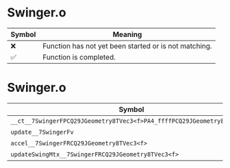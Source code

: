 # Swinger.o
| Symbol | Meaning 
| ------------- | ------------- 
| :x: | Function has not yet been started or is not matching. 
| :white_check_mark: | Function is completed. 


# Swinger.o
| Symbol | Decompiled? |
| ------------- | ------------- |
| `__ct__7SwingerFPCQ29JGeometry8TVec3<f>PA4_ffffPCQ29JGeometry8TVec3<f>` | :x: |
| `update__7SwingerFv` | :x: |
| `accel__7SwingerFRCQ29JGeometry8TVec3<f>` | :x: |
| `updateSwingMtx__7SwingerFRCQ29JGeometry8TVec3<f>` | :x: |
